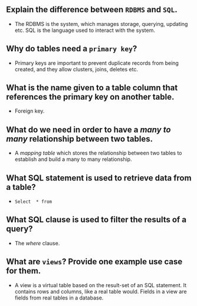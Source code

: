 ## Explain the difference between `RDBMS` and `SQL`.
- The RDBMS is the system, which manages storage, querying, updating etc. SQL is the language used to interact with the system.


## Why do tables need a `primary key`?
- Primary keys are important to prevent duplicate records from being created, and they allow clusters, joins, deletes etc.


## What is the name given to a table column that references the primary key on another table.
- Foreign key.


## What do we need in order to have a _many to many_ relationship between two tables.
- A _mapping table_ which stores the relationship between two tables to establish and build a many to many relationship.


## What SQL statement is used to retrieve data from a table?
- `Select  * from`


## What SQL clause is used to filter the results of a query?
- The _where_ clause.

## What are `views`? Provide one example use case for them.
- A view is a virtual table based on the result-set of an SQL statement. It contains rows and columns, like a real table would. Fields in a view are fields from real tables in a database.
